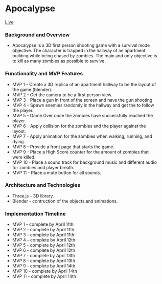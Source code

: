 # Apocalypse 
[Live](https://wfragoso02.github.io/JS-Project/)
### Background and Overview
* Apocalypse is a 3D first person shooting game with a survival mode objective.  The character is trapped in the hallway of an apartment building while being chased by zombies.  The main and only objective is to kill as many zombies as possible to survive.
### Functionality and MVP Features
*  MVP 1 - Create a 3D replica of an apartment hallway to be the layout of the game (blender).
*  MVP 2 - Get the camera to be a first person view.
*  MVP 3 - Place a gun in front of the screen and have the gun shooting.
*  MVP 4 - Spawn enemies randomly in the hallway and get the to follow the player.
*  MVP 5 - Game Over once the zombies have successfully reached the player.
*  MVP 6 - Apply collision for the zombies and the player against the layout.
*  MVP 7 - Apply animation for the zombies when walking, running, and dying.
*  MVP 8 - Provide a front page that starts the game.
*  MVP 9 - Place a High Score counter for the amount of zombies that were killed.
*  MVP 10 - Place a sound track for background music and different audio for zombies and player breath.
*  MVP 11 - Place a mute button for all sounds.
### Architecture and Technologies
*  Three.js - 3D library.
*  Blender - contruction of the objects and animations.
### Implementation Timeline
* MVP 1 - complete by April 11th
* MVP 2 - complete by April 11th
* MVP 3 - complete by April 11th
* MVP 4 - complete by April 12th
* MVP 5 - complete by April 12th
* MVP 6 - complete by April 12th
* MVP 7 - complete by April 13th
* MVP 8 - complete by April 13th
* MVP 9 - complete by April 14th
* MVP 10 - complete by April 14th
* MVP 11 - complete by April 14th
